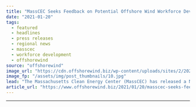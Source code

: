 ```yaml
---
title: "MassCEC Seeks Feedback on Potential Offshore Wind Workforce Development Solicitation"
date: "2021-01-20"
tags: 
  - featured
  - headlines
  - press releases
  - regional news
  - masscec
  - workforce development
  - offshorewind
source: "offshorewind"
image_url: "https://cdn.offshorewind.biz/wp-content/uploads/sites/2/2021/01/20091008/MassCEC-Seeks-Feedback-on-Potential-Offshore-Wind-Workforce-Development-Solicitation.jpg"
image_fp: "/assets/img/post_thumbnails/10.jpg"
lead: "The Massachusetts Clean Energy Center (MassCEC) has released a Notice of Intent for a solicitation that,"
article_url: "https://www.offshorewind.biz/2021/01/20/masscec-seeks-feedback-on-potential-offshore-wind-workforce-development-solicitation/"
---
```


---

